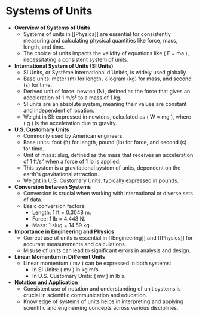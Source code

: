 # Systems of Units

- **Overview of Systems of Units**
  - Systems of units in [[Physics]] are essential for consistently measuring and calculating physical quantities like force, mass, length, and time.
  - The choice of units impacts the validity of equations like \( F = ma \), necessitating a consistent system of units.
- **International System of Units (SI Units)**
  - SI Units, or Système International d’Unités, is widely used globally.
  - Base units: meter (m) for length, kilogram (kg) for mass, and second (s) for time.
  - Derived unit of force: newton (N), defined as the force that gives an acceleration of 1 m/s² to a mass of 1 kg.
  - SI units are an absolute system, meaning their values are constant and independent of location.
  - Weight in SI: expressed in newtons, calculated as \( W = mg \), where \( g \) is the acceleration due to gravity.
- **U.S. Customary Units**
  - Commonly used by American engineers.
  - Base units: foot (ft) for length, pound (lb) for force, and second (s) for time.
  - Unit of mass: slug, defined as the mass that receives an acceleration of 1 ft/s² when a force of 1 lb is applied.
  - This system is a gravitational system of units, dependent on the earth's gravitational attraction.
  - Weight in U.S. Customary Units: typically expressed in pounds.
- **Conversion between Systems**
  - Conversion is crucial when working with international or diverse sets of data.
  - Basic conversion factors:
    - Length: 1 ft = 0.3048 m.
    - Force: 1 lb = 4.448 N.
    - Mass: 1 slug = 14.59 kg.
- **Importance in Engineering and Physics**
  - Correct use of units is essential in [[Engineering]] and [[Physics]] for accurate measurements and calculations.
  - Misuse of units can lead to significant errors in analysis and design.
- **Linear Momentum in Different Units**
  - Linear momentum \( mv \) can be expressed in both systems:
    - In SI Units: \( mv \) in kg m/s.
    - In U.S. Customary Units: \( mv \) in lb s.
- **Notation and Application**
  - Consistent use of notation and understanding of unit systems is crucial in scientific communication and education.
  - Knowledge of systems of units helps in interpreting and applying scientific and engineering concepts across various disciplines.
